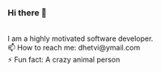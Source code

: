 
### Hi there 👋
<br>
I am a highly motivated software developer.
<br>
📫 How to reach me: dhetvi@ymail.com
<br>
⚡ Fun fact: A crazy animal person 
<!--
**hetvidesai03/hetvidesai03** is a ✨ _special_ ✨ repository because its `README.md` (this file) appears on your GitHub profile.

Here are some ideas to get you started:

- 
- 
- 👯 I’m looking to collaborate on ...
- 🤔 I’m looking for help with ...
- 💬 Ask me about ...
- 
- 😄 Pronouns: ...
-  ...
-->
